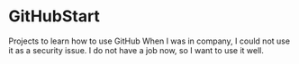 # GitHubStart
Projects to learn how to use GitHub
When I was in company, I could not use it as a security issue.
I do not have a job now, so I want to use it well.
